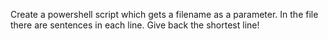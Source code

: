Create a powershell script which gets a filename as a parameter. In the file there are sentences in each line. Give back the shortest line!